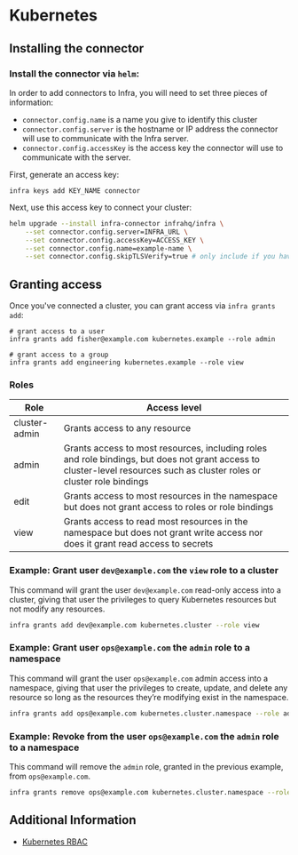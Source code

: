 # Kubernetes

## Installing the connector

### Install the connector via `helm`:

In order to add connectors to Infra, you will need to set three pieces of information:

* `connector.config.name` is a name you give to identify this cluster
* `connector.config.server` is the hostname or IP address the connector will use to communicate with the Infra server.
* `connector.config.accessKey` is the access key the connector will use to communicate with the server.

First, generate an access key:

```
infra keys add KEY_NAME connector
```

Next, use this access key to connect your cluster:

```bash
helm upgrade --install infra-connector infrahq/infra \
    --set connector.config.server=INFRA_URL \
    --set connector.config.accessKey=ACCESS_KEY \
    --set connector.config.name=example-name \
    --set connector.config.skipTLSVerify=true # only include if you have not yet configured certificates
```


## Granting access

Once you've connected a cluster, you can grant access via `infra grants add`:

```
# grant access to a user
infra grants add fisher@example.com kubernetes.example --role admin

# grant access to a group
infra grants add engineering kubernetes.example --role view
```

### Roles

| Role | Access level |
| --- | --- |
| cluster-admin | Grants access to any resource |
| admin | Grants access to most resources, including roles and role bindings, but does not grant access to cluster-level resources such as cluster roles or cluster role bindings |
| edit | Grants access to most resources in the namespace but does not grant access to roles or role bindings
| view | Grants access to read most resources in the namespace but does not grant write access nor does it grant read access to secrets |

### Example: Grant user `dev@example.com` the `view` role to a cluster

This command will grant the user `dev@example.com` read-only access into a cluster, giving that user the privileges to query Kubernetes resources but not modify any resources.

```bash
infra grants add dev@example.com kubernetes.cluster --role view
```

### Example: Grant user `ops@example.com` the `admin` role to a namespace

This command will grant the user `ops@example.com` admin access into a namespace, giving that user the privileges to create, update, and delete any resource so long as the resources they’re modifying exist in the namespace.

```bash
infra grants add ops@example.com kubernetes.cluster.namespace --role admin
```

### Example: Revoke from the user `ops@example.com` the `admin` role to a namespace

This command will remove the `admin` role, granted in the previous example, from `ops@example.com`.

```bash
infra grants remove ops@example.com kubernetes.cluster.namespace --role cluster-admin
```

## Additional Information

- [Kubernetes RBAC](https://kubernetes.io/docs/reference/access-authn-authz/rbac/)
